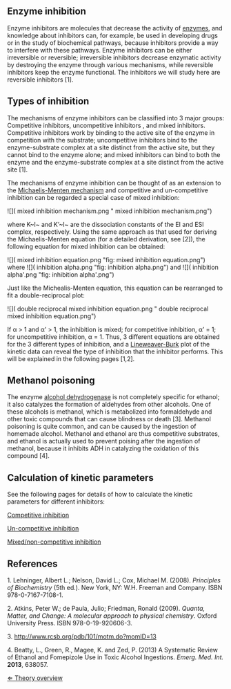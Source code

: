 Enzyme inhibition
-----------------

Enzyme inhibitors are molecules that decrease the activity of
[enzymes](/wiki/Enzyme "wikilink"), and knowledge about inhibitors can, for
example, be used in developing drugs or in the study of biochemical
pathways, because inhibitors provide a way to interfere with these
pathways. Enzyme inhibitors can be either irreversible or reversible;
irreversible inhibitors decrease enzymatic activity by destroying the
enzyme through various mechanisms, while reversible inhibitors keep the
enzyme functional. The inhibitors we will study here are reversible
inhibitors [1].

Types of inhibition
-------------------

The mechanisms of enzyme inhibitors can be classified into 3 major
groups: Competitive inhibitors, uncompetitive inhibitors , and mixed
inhibitors. Competitive inhibitors work by binding to the active site of
the enzyme in competition with the substrate; uncompetitive inhibitors
bind to the enzyme-substrate complex at a site distinct from the active
site, but they cannot bind to the enzyme alone; and mixed inhibitors can
bind to both the enzyme and the enzyme-substrate complex at a site
distinct from the active site [1].

The mechanisms of enzyme inhibition can be thought of as an extension to
the [Michaelis-Menten mechanism](/wiki/Michaelis-Menten "wikilink") and
competitive and un-competitive inhibition can be regarded a special case
of mixed inhibition:

![]( mixed inhibition mechanism.png " mixed inhibition mechanism.png")

where K~I~ and K’~I~ are the dissociation constants of the EI and ESI
complex, respectively. Using the same approach as that used for deriving
the Michaelis-Menten equation (for a detailed derivation, see [2]), the
following equation for mixed inhibition can be obtained:

![]( mixed inhibition equation.png "fig: mixed inhibition equation.png")
where ![]( inhibition alpha.png "fig: inhibition alpha.png") and
![]( inhibition alpha'.png "fig: inhibition alpha'.png")

Just like the Michealis-Menten equation, this equation can be rearranged
to fit a double-reciprocal plot:

![]( double reciprocal mixed inhibition equation.png " double reciprocal mixed inhibition equation.png")

If α \> 1 and α’ \> 1, the inhibition is mixed; for competitive
inhibition, α’ = 1; for uncompetitive inhibition, α = 1. Thus, 3
different equations are obtained for the 3 different types of
inhibition, and a [Lineweaver-Burk](/wiki/km "wikilink") plot of the kinetic
data can reveal the type of inhibition that the inhibitor performs. This
will be explained in the following pages [1,2].

Methanol poisoning
------------------

The enzyme [alcohol dehydrogenase](/wiki/ADH "wikilink") is not completely
specific for ethanol; it also catalyzes the formation of aldehydes from
other alcohols. One of these alcohols is methanol, which is metabolized
into formaldehyde and other toxic compounds that can cause blindness or
death [3]. Methanol poisoning is quite common, and can be caused by the
ingestion of homemade alcohol. Methanol and ethanol are thus competitive
substrates, and ethanol is actually used to prevent poising after the
ingestion of methanol, because it inhibits ADH in catalyzing the
oxidation of this compound [4].

Calculation of kinetic parameters
---------------------------------

See the following pages for details of how to calculate the kinetic
parameters for different inhibitors:

[Competitive inhibition](/wiki/Competitive_inhibition "wikilink")

[Un-competitive inhibition](/wiki/Un-competitive_inhibition "wikilink")

[Mixed/non-competitive inhibition](/wiki/Mixed_inhibition "wikilink")

References
----------

1\. Lehninger, Albert L.; Nelson, David L.; Cox, Michael M. (2008).
*Principles of Biochemistry* (5th ed.). New York, NY: W.H. Freeman and
Company. ISBN 978-0-7167-7108-1.

2\. Atkins, Peter W.; de Paula, Julio; Friedman, Ronald (2009). *Quanta,
Matter, and Change: A molecular approach to physical chemistry*. Oxford
University Press. ISBN 978-0-19-920606-3.

3\. <http://www.rcsb.org/pdb/101/motm.do?momID=13>

4\. Beatty, L., Green, R., Magee, K. and Zed, P. (2013) A Systematic
Review of Ethanol and Fomepizole Use in Toxic Alcohol Ingestions.
*Emerg. Med. Int.* **2013**, 638057.

[⇐ Theory overview](/wiki/Enzyme_Kinetics "wikilink")

